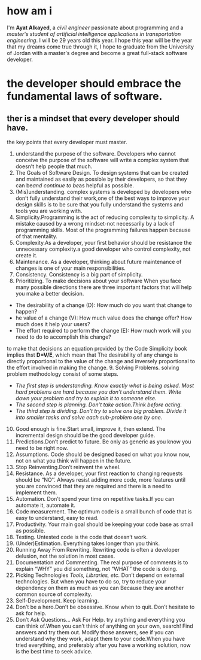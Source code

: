 # how am i 

I'm **Ayat Alkayed**, a *civil engineer* passionate about programming and a *master's student of artificial intelligence applications in transportation engineering*. I will be 29 years old this year. I hope this year will be the year that my dreams come true through it, I hope to graduate from the University of Jordan with a master's degree and become a great full-stack software developer.

# the developer should embrace the fundamental laws of software.

## ther is a mindset that every developer should have.

the key points that every developer must master.

1. understand the purpose of the software. Developers who cannot conceive the purpose of the software will write a complex system that doesn’t help people that much.
2. The Goals of Software Design. To design systems that can be created and maintained as easily as possible by their developers, so that they can be*and continue to be*as helpful as possible.
3. (Mis)understanding.  complex systems is developed by developers who don’t fully understand their work,one of the best ways to improve your design skills is to be sure that you fully understand the systems and tools you are working with.
4. Simplicity.Programming is the act of reducing complexity to simplicity. A mistake caused by a wrong mindset-not necessarily by a lack of programming skills. Most of the programming failures happen because of that mentality.
5. Complexity.As a developer, your first behavior should be resistance the unnecessary complexity.a good developer who control complexity, not  create it.
6. Maintenance. As a developer, thinking about future maintenance of changes is one of your main responsibilities.
7. Consistency. Consistency is a big part of simplicity. 
8. Prioritizing. To make decisions about your software When you face many possible directions there are three important factors that will help you make a better decision.
- The desirability of a change (D): How much do you want that change to happen?
- he value of a change (V): How much value does the change offer? How much does it help your users?
- The effort required to perform the change (E): How much work will you need to do to accomplish this change?

to make that decisions an  equation provided by the Code Simplicity book implies thst **D=V/E**, which mean that The desirability of any change is directly proportional to the value of the change and inversely proportional to the effort involved in making the change.
9. Solving Problems. solving problem methodology consist of some steps.
- *The first step is understanding. Know exactly what is being asked. Most hard problems are hard because you don’t understand them. Write down your problem and try to explain it to someone else.*
- *The second step is planning. Don’t take action.Think before acting.*
- *The third step is dividing. Don’t try to solve one big problem. Divide it into smaller tasks and solve each sub-problem one by one.* 
10. Good enough is fine.Start small, improve it, then extend.
The incremental design should be the good developer guide.
11. Predictions.Don’t predict to future. Be only as generic as you know you need to be right now.
12. Assumptions. Code should be designed based on what you know now, not on what you think will happen in the future.
13. Stop Reinventing.Don’t reinvent the wheel.
14. Resistance. As a developer, your first reaction to changing requests should be “NO’’.
Always resist adding more code, more features until you are convinced that they are required and there is a need to implement them.
15. Automation. Don’t spend your time on repetitive tasks.If you can automate it, automate it.
16. Code measurement. The optimum code is a small bunch of code that is easy to understand, easy to read.
17. Productivity. Your main goal should be keeping your code base as small as possible.
18. Testing. Untested code is the code that doesn’t work. 
19. (Under)Estimation. Everything takes longer than you think.
20. Running Away From Rewriting. Rewriting code is often a developer delusion, not the solution in most cases.
21. Documentation and Commenting. The real purpose of comments is to explain “WHY” you did something, not “WHAT” the code is doing.
22. Picking Technologies *Tools, Libraries, etc.* Don’t depend on external technologies. But when you have to do so, try to reduce your dependency on them as much as you can Because they are another common source of complexity. 
23. Self-Development. Keep learning. 
24. Don’t be a hero.Don’t be obsessive. Know when to quit. Don’t hesitate to ask for help.
25. Don’t Ask Questions… Ask For Help. try anything and everything you can think of.When you can’t think of anything on your own, search! Find answers and try them out. Modify those answers, see if you can understand why they work, adapt them to your code.When you have tried everything, and preferably after you have a working solution, now is the best time to seek advice. 